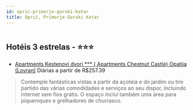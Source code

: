 ```yaml
---
id: opric-primorje-gorski-kotar
title: Oprič, Primorje-Gorski Kotar
---
```


<center><img src="http://cdn.smyrooms.com/cloudcontent/fotos/agregadorHotelero/0020/29787/2029787/10.jpg?f=15057043" alt="" /></center>


## Hotéis 3 estrelas - ⭐️⭐️⭐️

-    [Apartments Kestenovi dvori *** ( Apartments Chestnut Castle) Opatija (Lovran)](https://www.hurb.com/hoteis/opric/apartments-kestenovi-dvori-apartments-chestnut-castle-opatija-lovran-JNP-JP755139?cmp=18055) Diárias a partir de R$257.39
   > Contemple fantásticas vistas a partir da açoteia e do jardim ou tire partido das várias comodidades e serviços ao seu dispor, incluindo internet sem fios grátis. O espaço inclui também uma área para piqueniques e grelhadores de churrasco.
